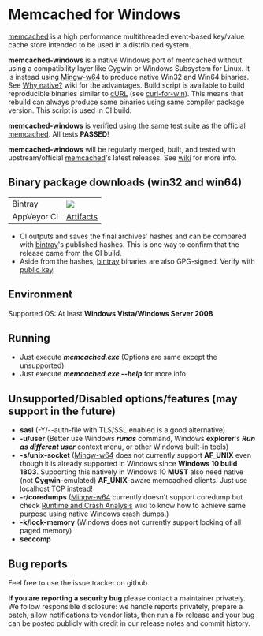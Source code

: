 # Memcached for Windows

[memcached](https://memcached.org/) is a high performance multithreaded event-based key/value cache store intended to be used in a distributed system.

**memcached-windows** is a native Windows port of memcached without using a compatibility layer like Cygwin or Windows Subsystem for Linux. It is instead using [Mingw-w64](http://mingw-w64.org/) to produce native Win32 and Win64 binaries. See [Why native?](https://github.com/jefyt/memcached-windows/wiki/Why-native%3F) wiki for the advantages. Build script is available to build reproducible binaries similar to [cURL](https://curl.haxx.se/windows/) (see [curl-for-win](https://github.com/curl/curl-for-win/)). This means that rebuild can always produce same binaries using same compiler package version. This script is used in CI build.

**memcached-windows** is verified using the same test suite as the official [memcached](https://memcached.org/). All tests **PASSED**!

**memcached-windows** will be regularly merged, built, and tested with upstream/official [memcached](https://memcached.org/)'s latest releases. See [wiki](https://github.com/jefyt/memcached-windows/wiki) for more info.

## Binary package downloads (win32 and win64)
<table>
    <tr>
        <td>Bintray</td>
        <td><a href='https://bintray.com/jefty/generic/memcached-windows/_latestVersion'><img src='https://api.bintray.com/packages/jefty/generic/memcached-windows/images/download.svg'></a>
        </td>
    </tr>
    <tr>
        <td>AppVeyor CI</td>
        <td><a href='https://ci.appveyor.com/project/jefty/memcached-windows/build/artifacts'>Artifacts</a>
        </td>
    </tr>
</table>

* CI outputs and saves the final archives' hashes and can be compared with [bintray](https://bintray.com/jefty/generic/memcached-windows/_latestVersion)'s published hashes. This is one way to confirm that the release came from the CI build.
* Aside from the hashes, [bintray](https://bintray.com/jefty/generic/memcached-windows/_latestVersion) binaries are also GPG-signed. Verify with [public key](https://bintray.com/user/downloadSubjectPublicKey?username=jefty).

## Environment

Supported OS: At least **Windows Vista/Windows Server 2008**

## Running

* Just execute __*memcached.exe*__ (Options are same except the unsupported)
* Just execute __*memcached.exe --help*__ for more info

## Unsupported/Disabled options/features (may support in the future)

* **sasl** (-Y/--auth-file with TLS/SSL enabled is a good alternative)
* **-u/user** (Better use Windows __*runas*__ command, Windows **explorer**'s __*Run as different user*__ context menu, or other Windows built-in tools)
* **-s/unix-socket** ([Mingw-w64](http://mingw-w64.org/) does not currently support **AF_UNIX** even though it is already supported in Windows since **Windows 10 build 1803**. Supporting this natively in Windows 10 **MUST** also need native (not **Cygwin**-emulated) **AF_UNIX**-aware memcached clients. Just use localhost TCP instead!
* **-r/coredumps** ([Mingw-w64](http://mingw-w64.org/) currently doesn't support coredump but check [Runtime and Crash Analysis](https://github.com/jefyt/memcached-windows/wiki/Runtime-and-Crash-Analysis) wiki to know how to achieve same purpose using native Windows crash dumps.)
* **-k/lock-memory** (Windows does not currently support locking of all paged memory)
* **seccomp**

## Bug reports

Feel free to use the issue tracker on github.

**If you are reporting a security bug** please contact a maintainer privately.
We follow responsible disclosure: we handle reports privately, prepare a
patch, allow notifications to vendor lists, then run a fix release and your
bug can be posted publicly with credit in our release notes and commit
history.
